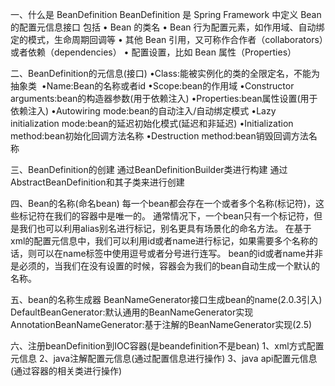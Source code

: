 一、什么是 BeanDefinition
BeanDefinition 是 Spring Framework 中定义 Bean 的配置元信息接口 包括
    • Bean 的类名
    • Bean 行为配置元素，如作用域、自动绑定的模式，生命周期回调等
    • 其他 Bean 引用，又可称作合作者（collaborators）或者依赖（dependencies） 
    • 配置设置，比如 Bean 属性（Properties）
    
二、BeanDefinition的元信息(接口)
    •Class:能被实例化的类的全限定名，不能为抽象类
​    •Name:Bean的名称或者id
    •Scope:bean的作用域
    •Constructor arguments:bean的构造器参数(用于依赖注入)
    •Properties:bean属性设置(用于依赖注入)
    •Autowiring mode:bean的自动注入/自动绑定模式
    •Lazy initialization mode:bean的延迟初始化模式(延迟和非延迟)
    •Initialization method:bean初始化回调方法名称
    •Destruction method:bean销毁回调方法名称

三、BeanDefinition的创建
    通过BeanDefinitionBuilder类进行构建
    通过AbstractBeanDefinition和其子类来进行创建

四、Bean的名称(命名bean)
    每一个bean都会存在一个或者多个名称(标记符)，这些标记符在我们的容器中是唯一的。
    通常情况下，一个bean只有一个标记符，但是我们也可以利用alias别名进行标记，别名更具有场景化的命名方法。
    在基于xml的配置元信息中，我们可以利用id或者name进行标记，如果需要多个名称的话，则可以在name标签中使用逗号或者分号进行连写。
    bean的id或者name并非是必须的，当我们在没有设置的时候，容器会为我们的bean自动生成一个默认的名称。
    
五、bean的名称生成器
    BeanNameGenerator接口生成bean的name(2.0.3引入)
    DefaultBeanGenerator:默认通用的BeanNameGenerator实现
    AnnotationBeanNameGenerator:基于注解的BeanNameGenerator实现(2.5)
    
六、注册beanDefinition到IOC容器(是beandefinition不是bean)
    1、xml方式配置元信息
    2、java注解配置元信息(通过配置信息进行操作)
    3、java api配置元信息(通过容器的相关类进行操作)



    
   


